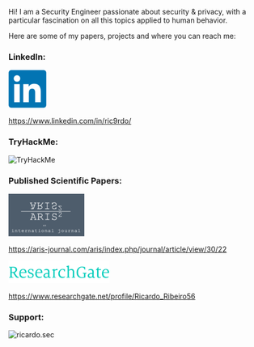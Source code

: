 Hi! I am a Security Engineer passionate about security & privacy, with a particular fascination on all this topics applied to human behavior. 

Here are some of my papers, projects and where you can reach me:

<h3 align="left">LinkedIn:</h3>
<img src="/images/linkedin.png"/>

https://www.linkedin.com/in/ric9rdo/


<h3 align="left">TryHackMe:</h3>
<p align="left"> <img src="https://tryhackme-badges.s3.amazonaws.com/onionpod.png" alt="TryHackMe">


<h3 align="left">Published Scientific Papers:</h3>


<img src="/images/aris2.png"/><br>

https://aris-journal.com/aris/index.php/journal/article/view/30/22<br>


<img src="/images/researchgate.png"/><br>

https://www.researchgate.net/profile/Ricardo_Ribeiro56<br>


<h3 align="left">Support:</h3>
<p><a href="https://www.buymeacoffee.com/ricardo.sec"> <img align="left" src="https://cdn.buymeacoffee.com/buttons/v2/default-yellow.png" height="50" width="210" alt="ricardo.sec" /></a></p><br><br>
<br>
<br>